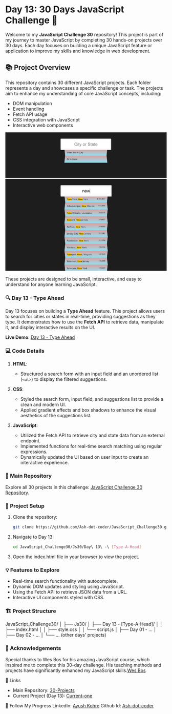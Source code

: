 # Day 13: 30 Days JavaScript Challenge 🚀

Welcome to my **JavaScript Challenge 30** repository! This project is part of my journey to master JavaScript by completing 30 hands-on projects over 30 days. Each day focuses on building a unique JavaScript feature or application to improve my skills and knowledge in web development.

## 📚 Project Overview

This repository contains 30 different JavaScript projects. Each folder represents a day and showcases a specific challenge or task. The projects aim to enhance my understanding of core JavaScript concepts, including:

- DOM manipulation
- Event handling
- Fetch API usage
- CSS integration with JavaScript
- Interactive web components

![Normal-Page](image/interface1.png)
![Searching-Page](image/interface2.png)

These projects are designed to be small, interactive, and easy to understand for anyone learning JavaScript.

### 🔍 Day 13 - Type Ahead

Day 13 focuses on building a **Type Ahead** feature. This project allows users to search for cities or states in real-time, providing suggestions as they type. It demonstrates how to use the **Fetch API** to retrieve data, manipulate it, and display interactive results on the UI.

**Live Demo**: [Day 13 - Type Ahead](https://ash-dot-coder.github.io/JavaScript_Challenge30/Day%2013%20-%20%5BType-A-Head%7D/index.html)

### 💻 Code Details

1. **HTML**: 
   - Structured a search form with an input field and an unordered list (`<ul>`) to display the filtered suggestions.
   
2. **CSS**: 
   - Styled the search form, input field, and suggestions list to provide a clean and modern UI.
   - Applied gradient effects and box shadows to enhance the visual aesthetics of the suggestions list.

3. **JavaScript**:
   - Utilized the Fetch API to retrieve city and state data from an external endpoint.
   - Implemented functions for real-time search matching using regular expressions.
   - Dynamically updated the UI based on user input to create an interactive experience.

### 🚀 Main Repository

Explore all 30 projects in this challenge: [JavaScript Challenge 30 Repository](https://github.com/Ash-dot-coder/JavaScript_Challenge30).

### 📝 Project Setup

1. Clone the repository:
   ```bash
   git clone https://github.com/Ash-dot-coder/JavaScript_Challenge30.git
    ```

2. Navigate to Day 13:
    ```bash
    cd JavaScript_Challenge30/Js30/Day\ 13\ -\ [Type-A-Head]
    ```

3. Open the index.html file in your browser to view the project.

### 💡 Features to Explore
- Real-time search functionality with autocomplete.
- Dynamic DOM updates and styling using JavaScript.
- Using the Fetch API to retrieve JSON data from a URL.
- Interactive UI components styled with CSS.

### 🏗️ Project Structure
JavaScript_Challenge30/
│
├── Js30/
│   ├── Day 13 - [Type-A-Head]/
│   │   ├── index.html
│   │   ├── style.css
│   │   └── script.js
│   ├── Day 01 - ...
│   ├── Day 02 - ...
│   └── ... (other days' projects)

### 🤝 Acknowledgements
Special thanks to Wes Bos for his amazing JavaScript course, which inspired me to complete this 30-day challenge. His teaching methods and projects have significantly enhanced my JavaScript skills.[Wes Bos](https://wesbos.com/) 

🔗 Links
- Main Repository: [30-Projects](https://github.com/Ash-dot-coder/JavaScript_Challenge30)
- Current Project (Day 13): [Current-one](https://github.com/Ash-dot-coder/JavaScript_Challenge30/tree/Js30/Day%2013%20-%20%5BType-A-Head%7D)

📣 Follow My Progress
LinkedIn: [Ayush Kohre](https://www.linkedin.com/in/aayush-kohre-dev1/)
Github Id: [Ash-dot-coder](https://github.com/Ash-dot-coder)